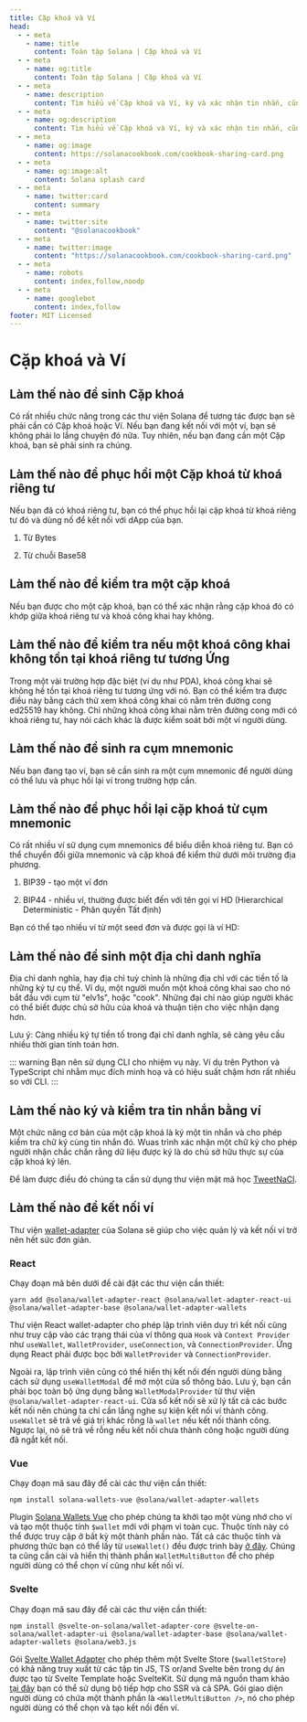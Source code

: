 ```yaml
---
title: Cặp khoá và Ví
head:
  - - meta
    - name: title
      content: Toàn tập Solana | Cặp khoá và Ví
  - - meta
    - name: og:title
      content: Toàn tập Solana | Cặp khoá và Ví
  - - meta
    - name: description
      content: Tìm hiểu về Cặp khoá và Ví, ký và xác nhận tin nhắn, cũng như các tài liệu tham khảo khác cho lập trình trên Solana trong Toàn tập Solana.
  - - meta
    - name: og:description
      content: Tìm hiểu về Cặp khoá và Ví, ký và xác nhận tin nhắn, cũng như các tài liệu tham khảo khác cho lập trình trên Solana trong Toàn tập Solana.
  - - meta
    - name: og:image
      content: https://solanacookbook.com/cookbook-sharing-card.png
  - - meta
    - name: og:image:alt
      content: Solana splash card
  - - meta
    - name: twitter:card
      content: summary
  - - meta
    - name: twitter:site
      content: "@solanacookbook"
  - - meta
    - name: twitter:image
      content: "https://solanacookbook.com/cookbook-sharing-card.png"
  - - meta
    - name: robots
      content: index,follow,noodp
  - - meta
    - name: googlebot
      content: index,follow
footer: MIT Licensed
---
```


# Cặp khoá và Ví

## Làm thế nào để sinh Cặp khoá

Có rất nhiều chức năng trong các thư viện Solana để tương tác được bạn sẽ phải cần có Cặp khoá hoặc Ví. Nếu bạn đang kết nối với một ví, bạn sẽ không phải lo lắng chuyện đó nữa. Tuy nhiên, nếu bạn đang cần một Cặp khoá, bạn sẽ phải sinh ra chúng.

<SolanaCodeGroup>
  <SolanaCodeGroupItem title="TS" active>

  <template v-slot:default>

@[code](@/code/keypairs-and-wallets/generate-keypair/generate-keypair.en.ts)

  </template>

  <template v-slot:preview>

@[code](@/code/keypairs-and-wallets/generate-keypair/generate-keypair.preview.en.ts)

  </template>

  </SolanaCodeGroupItem>

  <SolanaCodeGroupItem title="Python" >

  <template v-slot:default>

@[code](@/code/keypairs-and-wallets/generate-keypair/generate-keypair.en.py)

  </template>

  <template v-slot:preview>

@[code](@/code/keypairs-and-wallets/generate-keypair/generate-keypair.preview.en.py)

  </template>

  </SolanaCodeGroupItem>

  <SolanaCodeGroupItem title="Rust" >

  <template v-slot:default>

@[code](@/code/keypairs-and-wallets/generate-keypair/generate-keypair.en.rs)

  </template>

  <template v-slot:preview>

@[code](@/code/keypairs-and-wallets/generate-keypair/generate-keypair.preview.en.rs)

  </template>

  </SolanaCodeGroupItem>

  <SolanaCodeGroupItem title="CLI">

  <template v-slot:default>

@[code](@/code/keypairs-and-wallets/generate-keypair/generate-keypair.en.sh)

  </template>

  <template v-slot:preview>

@[code](@/code/keypairs-and-wallets/generate-keypair/generate-keypair.preview.en.sh)

  </template>

  </SolanaCodeGroupItem>

</SolanaCodeGroup>

## Làm thế nào để phục hồi một Cặp khoá từ khoá riêng tư

Nếu bạn đã có khoá riêng tư, bạn có thể phục hồi lại cặp khoá từ khoá riêng tư đó và dùng nố để kết nối với dApp của bạn.

1. Từ Bytes

<SolanaCodeGroup>
   <SolanaCodeGroupItem title="TS" active>

  <template v-slot:default>

@[code](@/code/keypairs-and-wallets/keypair-from-secret/keypair-from-secret.en.ts)

  </template>

  <template v-slot:preview>

@[code](@/code/keypairs-and-wallets/keypair-from-secret/keypair-from-secret.preview.en.ts)

  </template>

  </SolanaCodeGroupItem>

  <SolanaCodeGroupItem title="Python">

  <template v-slot:default>

@[code](@/code/keypairs-and-wallets/keypair-from-secret/keypair-from-secret.en.py)

  </template>

  <template v-slot:preview>

@[code](@/code/keypairs-and-wallets/keypair-from-secret/keypair-from-secret.preview.en.py)

  </template>

  </SolanaCodeGroupItem>

  <SolanaCodeGroupItem title="C++">

  <template v-slot:default>

@[code](@/code/keypairs-and-wallets/keypair-from-secret/keypair-from-secret.en.cpp)

  </template>

  <template v-slot:preview>

@[code](@/code/keypairs-and-wallets/keypair-from-secret/keypair-from-secret.preview.en.cpp)

  </template>

  </SolanaCodeGroupItem>

  <SolanaCodeGroupItem title="Rust">

  <template v-slot:default>

@[code](@/code/keypairs-and-wallets/keypair-from-secret/keypair-from-secret.en.rs)

  </template>

  <template v-slot:preview>

@[code](@/code/keypairs-and-wallets/keypair-from-secret/keypair-from-secret.preview.en.rs)

  </template>

  </SolanaCodeGroupItem>

  <SolanaCodeGroupItem title="CLI">

  <template v-slot:default>

@[code](@/code/keypairs-and-wallets/keypair-from-secret/keypair-from-secret.en.sh)

  </template>

  <template v-slot:preview>

@[code](@/code/keypairs-and-wallets/keypair-from-secret/keypair-from-secret.en.sh)

  </template>

  </SolanaCodeGroupItem>

</SolanaCodeGroup>

2. Từ chuỗi Base58

<SolanaCodeGroup>
   <SolanaCodeGroupItem title="TS" active>

  <template v-slot:default>

@[code](@/code/keypairs-and-wallets/keypair-from-secret/from-bs58.en.ts)

  </template>

  <template v-slot:preview>

@[code](@/code/keypairs-and-wallets/keypair-from-secret/from-bs58.preview.en.ts)

  </template>

  </SolanaCodeGroupItem>

  <SolanaCodeGroupItem title="Python">

  <template v-slot:default>

@[code](@/code/keypairs-and-wallets/keypair-from-secret/from-bs58.en.py)

  </template>

  <template v-slot:preview>

@[code](@/code/keypairs-and-wallets/keypair-from-secret/from-bs58.preview.en.py)

  </template>

  </SolanaCodeGroupItem>

  <SolanaCodeGroupItem title="Rust">

  <template v-slot:default>

@[code](@/code/keypairs-and-wallets/keypair-from-secret/from-bs58.en.rs)

  </template>

  <template v-slot:preview>

@[code](@/code/keypairs-and-wallets/keypair-from-secret/from-bs58.preview.en.rs)

  </template>

  </SolanaCodeGroupItem>

</SolanaCodeGroup>

## Làm thế nào để kiểm tra một cặp khoá

Nếu bạn được cho một cặp khoá, bạn có thể xác nhận rằng cặp khoá đó có khớp giữa khoá riêng tư và khoá công khai hay không.

<SolanaCodeGroup>
   <SolanaCodeGroupItem title="TS" active>

  <template v-slot:default>

@[code](@/code/keypairs-and-wallets/verify-keypair/verify-keypair.en.ts)

  </template>

  <template v-slot:preview>

@[code](@/code/keypairs-and-wallets/verify-keypair/verify-keypair.preview.en.ts)

  </template>

  </SolanaCodeGroupItem>

  <SolanaCodeGroupItem title="Python">

  <template v-slot:default>

@[code](@/code/keypairs-and-wallets/verify-keypair/verify-keypair.en.py)

  </template>

  <template v-slot:preview>

@[code](@/code/keypairs-and-wallets/verify-keypair/verify-keypair.preview.en.py)

  </template>

  </SolanaCodeGroupItem>

  <SolanaCodeGroupItem title="C++">

  <template v-slot:default>

@[code](@/code/keypairs-and-wallets/verify-keypair/verify-keypair.en.cpp)

  </template>

  <template v-slot:preview>

@[code](@/code/keypairs-and-wallets/verify-keypair/verify-keypair.preview.en.cpp)

  </template>

  </SolanaCodeGroupItem>

  <SolanaCodeGroupItem title="CLI">

  <template v-slot:default>

@[code](@/code/keypairs-and-wallets/verify-keypair/verify-keypair.en.sh)

  </template>

  <template v-slot:preview>

@[code](@/code/keypairs-and-wallets/verify-keypair/verify-keypair.en.sh)

  </template>

  </SolanaCodeGroupItem>

</SolanaCodeGroup>

## Làm thế nào để kiểm tra nếu một khoá công khai không tồn tại khoá riêng tư tương Ứng

Trong một vài trường hợp đặc biệt (ví dụ như PDA), khoá công khai sẽ không hề tồn tại khoá riêng tư tương ứng với nó. Bạn có thể kiểm tra được điều này bằng cách thử xem khoá công khai có nằm trên đường cong ed25519 hay không. Chỉ những khoá công khai nằm trên đường cong mới có khoá riêng tư, hay nói cách khác là được kiểm soát bởi một ví người dùng.

<SolanaCodeGroup>
  <SolanaCodeGroupItem title="TS" active>

  <template v-slot:default>

@[code](@/code/keypairs-and-wallets/check-valid-publickey/check-valid-publickey.ts)

  </template>

  <template v-slot:preview>

@[code](@/code/keypairs-and-wallets/check-valid-publickey/check-valid-publickey.preview.ts)

  </template>

  </SolanaCodeGroupItem>

  <SolanaCodeGroupItem title="Python" active>

  <template v-slot:default>

@[code](@/code/keypairs-and-wallets/check-valid-publickey/check-valid-publickey.py)

  </template>

  <template v-slot:preview>

@[code](@/code/keypairs-and-wallets/check-valid-publickey/check-valid-publickey.preview.py)

  </template>

  </SolanaCodeGroupItem>

  <SolanaCodeGroupItem title="Rust" active>

  <template v-slot:default>

@[code](@/code/keypairs-and-wallets/check-valid-publickey/check-valid-publickey.rs)

  </template>

  <template v-slot:preview>

@[code](@/code/keypairs-and-wallets/check-valid-publickey/check-valid-publickey.preview.rs)

  </template>

  </SolanaCodeGroupItem>

</SolanaCodeGroup>


## Làm thế nào để sinh ra cụm mnemonic

Nếu bạn đang tạo ví, bạn sẽ cần sinh ra một cụm mnemonic để người dùng có thể lưu và phục hồi lại ví trong trường hợp cần.

<SolanaCodeGroup>
  <SolanaCodeGroupItem title="TS" active>

  <template v-slot:default>

@[code](@/code/keypairs-and-wallets/generate-mnemonic/from-bip39.ts)

  </template>

  <template v-slot:preview>

@[code](@/code/keypairs-and-wallets/generate-mnemonic/from-bip39.preview.ts)

  </template>

  </SolanaCodeGroupItem>

  <SolanaCodeGroupItem title="Python">

  <template v-slot:default>

@[code](@/code/keypairs-and-wallets/generate-mnemonic/from-bip39.py)

  </template>

  <template v-slot:preview>

@[code](@/code/keypairs-and-wallets/generate-mnemonic/from-bip39.preview.py)

  </template>

  </SolanaCodeGroupItem>

  <SolanaCodeGroupItem title="CLI">

  <template v-slot:default>

@[code](@/code/keypairs-and-wallets/generate-mnemonic/from-bip39.sh)

  </template>

  <template v-slot:preview>

@[code](@/code/keypairs-and-wallets/generate-mnemonic/from-bip39.sh)

  </template>

  </SolanaCodeGroupItem>

</SolanaCodeGroup>

## Làm thế nào để phục hồi lại cặp khoá từ cụm mnemonic

Có rất nhiều ví sử dụng cụm mnemonics để biểu diễn khoá riêng tư. Bạn có thể chuyển đổi giữa mnemonic và cặp khoá để kiểm thử dưới môi trường địa phương.

1. BIP39 - tạo một ví đơn

<SolanaCodeGroup>
   <SolanaCodeGroupItem title="TS" active>

  <template v-slot:default>

@[code](@/code/keypairs-and-wallets/mnemonic-to-keypair/from-bip39.ts)

  </template>

  <template v-slot:preview>

@[code](@/code/keypairs-and-wallets/mnemonic-to-keypair/from-bip39.preview.ts)

  </template>

  </SolanaCodeGroupItem>

  <SolanaCodeGroupItem title="Python">

  <template v-slot:default>

@[code](@/code/keypairs-and-wallets/mnemonic-to-keypair/from-bip39.py)

  </template>

  <template v-slot:preview>

@[code](@/code/keypairs-and-wallets/mnemonic-to-keypair/from-bip39.preview.py)

  </template>

  </SolanaCodeGroupItem>

  <SolanaCodeGroupItem title="CLI">

  <template v-slot:default>

@[code](@/code/keypairs-and-wallets/mnemonic-to-keypair/from-bip39.sh)

  </template>

  <template v-slot:preview>

@[code](@/code/keypairs-and-wallets/mnemonic-to-keypair/from-bip39.sh)

  </template>

  </SolanaCodeGroupItem>

</SolanaCodeGroup>

2. BIP44 - nhiều ví, thường được biết đến với tên gọi ví HD (Hierarchical Deterministic - Phân quyền Tất định)

Bạn có thể tạo nhiều ví từ một seed đơn và được gọi là ví HD:

<SolanaCodeGroup>
   <SolanaCodeGroupItem title="TS" active>

  <template v-slot:default>

@[code](@/code/keypairs-and-wallets/mnemonic-to-keypair/from-bip44.ts)

  </template>

  <template v-slot:preview>

@[code](@/code/keypairs-and-wallets/mnemonic-to-keypair/from-bip44.preview.ts)

  </template>

  </SolanaCodeGroupItem>

  <SolanaCodeGroupItem title="CLI">

  <template v-slot:default>

@[code](@/code/keypairs-and-wallets/mnemonic-to-keypair/from-bip44.sh)

  </template>

  <template v-slot:preview>

@[code](@/code/keypairs-and-wallets/mnemonic-to-keypair/from-bip44.sh)

  </template>

  </SolanaCodeGroupItem>

</SolanaCodeGroup>

## Làm thế nào để sinh một địa chỉ danh nghĩa

Địa chỉ danh nghĩa, hay địa chỉ tuỳ chỉnh là những địa chỉ với các tiền tố là những ký tự cụ thể. Ví dụ, một người muốn một khoá công khai sao cho nó bắt đầu với cụm từ "elv1s", hoặc "cook". Những đại chỉ nào giúp người khác có thể biết được chủ sở hữu của khoá và thuận tiện cho việc nhận dạng hơn.

Lưu ý: Càng nhiều ký tự tiền tố trong đại chỉ danh nghĩa, sẽ càng yêu cầu nhiều thời gian tính toán hơn.

::: warning
Bạn nên sử dụng CLI cho nhiệm vụ này. Ví dụ trên Python và TypeScript chỉ nhằm mục đích minh hoạ và có hiệu suất chậm hơn rất nhiều so với CLI.
:::

<SolanaCodeGroup>
   <SolanaCodeGroupItem title="TS" active>

  <template v-slot:default>

@[code](@/code/keypairs-and-wallets/vanity-publickeys/vanity-publickeys.en.ts)

  </template>

  <template v-slot:preview>

@[code](@/code/keypairs-and-wallets/vanity-publickeys/vanity-publickeys.preview.en.ts)

  </template>

  </SolanaCodeGroupItem>

  <SolanaCodeGroupItem title="Python">

  <template v-slot:default>

@[code](@/code/keypairs-and-wallets/vanity-publickeys/vanity-publickeys.en.py)

  </template>

  <template v-slot:preview>

@[code](@/code/keypairs-and-wallets/vanity-publickeys/vanity-publickeys.preview.en.py)

  </template>

  </SolanaCodeGroupItem>

  <SolanaCodeGroupItem title="C++">

  <template v-slot:default>

@[code](@/code/keypairs-and-wallets/vanity-publickeys/vanity-publickeys.en.cpp)

  </template>

  <template v-slot:preview>

@[code](@/code/keypairs-and-wallets/vanity-publickeys/vanity-publickeys.preview.en.cpp)

  </template>

  </SolanaCodeGroupItem>

  <SolanaCodeGroupItem title="CLI">

  <template v-slot:default>

@[code](@/code/keypairs-and-wallets/vanity-publickeys/vanity-publickeys.en.sh)

  </template>

  <template v-slot:preview>

@[code](@/code/keypairs-and-wallets/vanity-publickeys/vanity-publickeys.en.sh)

  </template>

  </SolanaCodeGroupItem>

</SolanaCodeGroup>

## Làm thế nào ký và kiểm tra tin nhắn bằng ví

Một chức năng cơ bản của một cặp khoá là ký một tin nhắn và cho phép kiểm tra chữ ký cùng tin nhắn đó. Wuas trình xác nhận một chữ ký cho phép người nhận chắc chắn rằng dữ liệu được ký là do chủ sở hữu thực sự của cặp khoá ký lên.

Để làm được điều đó chúng ta cần sử dụng thư viện mật mã học [TweetNaCl][1].

<SolanaCodeGroup>
   <SolanaCodeGroupItem title="TS" active>

  <template v-slot:default>

@[code](@/code/keypairs-and-wallets/sign-verify-message/sign-verify-message.en.ts)

  </template>

  <template v-slot:preview>

@[code](@/code/keypairs-and-wallets/sign-verify-message/sign-verify-message.preview.en.ts)

  </template>

  </SolanaCodeGroupItem>

  <SolanaCodeGroupItem title="Python">

  <template v-slot:default>

@[code](@/code/keypairs-and-wallets/sign-verify-message/sign-verify-message.en.py)

  </template>

  <template v-slot:preview>

@[code](@/code/keypairs-and-wallets/sign-verify-message/sign-verify-message.preview.en.py)

  </template>

  </SolanaCodeGroupItem>

</SolanaCodeGroup>

[1]: https://www.npmjs.com/package/tweetnacl

## Làm thế nào để kết nối ví

Thư viện [wallet-adapter](https://github.com/solana-labs/wallet-adapter) của Solana sẽ giúp cho việc quản lý và kết nối ví trở nên hết sức đơn giản.

### React

Chạy đoạn mã bên dưới để cài đặt các thư viện cần thiết:

```/bin/bash
yarn add @solana/wallet-adapter-react @solana/wallet-adapter-react-ui @solana/wallet-adapter-base @solana/wallet-adapter-wallets
```

Thư viện React wallet-adapter cho phép lập trình viên duy trì kết nối cũng như truy cập vào các trạng thái của ví thông qua `Hook` và `Context Provider` như `useWallet`, `WalletProvider`, `useConnection`, và `ConnectionProvider`. Ứng dụng React phải được bọc bởi `WalletProvider` và `ConnectionProvider`.

Ngoài ra, lập trình viên cũng có thể hiển thị kết nối đến người dùng bằng cách sử dụng `useWalletModal` để mở một cửa sổ thông báo. Lưu ý, bạn cần phải bọc toàn bộ ứng dụng bằng `WalletModalProvider` từ thư viện `@solana/wallet-adapter-react-ui`. Cửa sổ kết nối sẽ xử lý tất cả các bước kết nối nên chúng ta chỉ cần lắng nghe sự kiện kết nối ví thành công. `useWallet` sẽ trả về giá trị khác rỗng là `wallet` nếu kết nối thành công. Ngược lại, nó sẽ trả về rỗng nếu kết nối chưa thành công hoặc người dùng đã ngắt kết nối.

<SolanaCodeGroup>
   <SolanaCodeGroupItem title="TS" active>

  <template v-slot:default>

@[code](@/code/keypairs-and-wallets/connect-to-wallet/connect-to-wallet-react.en.tsx)

  </template>

  <template v-slot:preview>

@[code](@/code/keypairs-and-wallets/connect-to-wallet/connect-to-wallet-react.preview.en.tsx)

  </template>

  </SolanaCodeGroupItem>

</SolanaCodeGroup>

### Vue

Chạy đoạn mã sau đây để cài các thư viện cần thiết:

```/bin/bash
npm install solana-wallets-vue @solana/wallet-adapter-wallets
```

Plugin [Solana Wallets Vue](https://github.com/lorisleiva/solana-wallets-vue) cho phép chúng ta khởi tạo một vùng nhớ cho ví và tạo một thuộc tính `$wallet` mới với phạm vi toàn cục. Thuộc tính này có thể được truy cập ở bất kỳ một thành phần nào. Tất cả các thuộc tính và phương thức bạn có thể lấy từ `useWallet()` đều được trình bày [ở đây](https://github.com/lorisleiva/solana-wallets-vue#usewallet-references). Chúng ta cũng cần cài và hiển thị thành phần `WalletMultiButton` để cho phép người dùng có thể chọn ví cũng như kết nối ví.

<SolanaCodeGroup>
   <SolanaCodeGroupItem title="Vue" active>

  <template v-slot:default>

@[code](@/code/keypairs-and-wallets/connect-to-wallet/connect-to-wallet-vue.en.vue)

  </template>

  <template v-slot:preview>

@[code](@/code/keypairs-and-wallets/connect-to-wallet/connect-to-wallet-vue.preview.en.vue)

  </template>

  </SolanaCodeGroupItem>

</SolanaCodeGroup>

### Svelte

Chạy đoạn mã sau đây để cài các thư viện cần thiết:

```/bin/bash
npm install @svelte-on-solana/wallet-adapter-core @svelte-on-solana/wallet-adapter-ui @solana/wallet-adapter-base @solana/wallet-adapter-wallets @solana/web3.js
```

Gói [Svelte Wallet Adapter](https://github.com/svelte-on-solana/wallet-adapter) cho phép thêm một Svelte Store (`$walletStore`) có khả năng truy xuất từ các tập tin JS, TS or/and Svelte bên trong dự án được tạo từ Svelte Template hoặc SvelteKit. Sử dụng mã nguồn tham khảo [tại đây](https://github.com/svelte-on-solana/wallet-adapter/blob/master/packages/core/README.md/) bạn có thể sử dụng bộ tiếp hợp cho SSR và cả SPA. Gói giao diện người dùng có chứa một thành phần là `<WalletMultiButton />`, nó cho phép người dùng có thể chọn và tạo kết nối đến ví.

<SolanaCodeGroup>
   <SolanaCodeGroupItem title="Svelte" active>

  <template v-slot:default>

@[code](@/code/keypairs-and-wallets/connect-to-wallet/connect-to-wallet-svelte.en.html)

  </template>

  <template v-slot:preview>

@[code](@/code/keypairs-and-wallets/connect-to-wallet/connect-to-wallet-svelte.preview.en.html)

  </template>

  </SolanaCodeGroupItem>

</SolanaCodeGroup>
